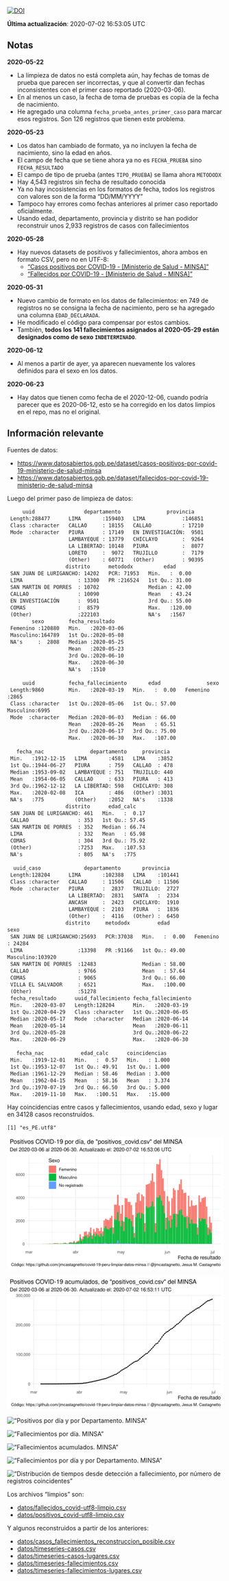 [![DOI](https://zenodo.org/badge/266025854.svg)](https://zenodo.org/badge/latestdoi/266025854)

**Última actualización**: 2020-07-02 16:53:05 UTC

Notas
-----

**2020-05-22**

-   La limpieza de datos no está completa aún, hay fechas de tomas de
    prueba que parecen ser incorrectas, y que al convertir dan fechas
    inconsistentes con el primer caso reportado (2020-03-06).
-   En al menos un caso, la fecha de toma de pruebas es copia de la
    fecha de nacimiento.
-   He agregado una columna `fecha_prueba_antes_primer_caso` para marcar
    esos registros. Son 126 registros que tienen este problema.

**2020-05-23**

-   Los datos han cambiado de formato, ya no incluyen la fecha de
    nacimiento, sino la edad en años.
-   El campo de fecha que se tiene ahora ya no es `FECHA_PRUEBA` sino
    `FECHA_RESULTADO`
-   El campo de tipo de prueba (antes `TIPO_PRUEBA`) se llama ahora
    `METODODX`
-   Hay 4,543 registros sin fecha de resultado conocida
-   Ya no hay incosistencias en los formatos de fecha, todos los
    registros con valores son de la forma “DD/MM/YYYY”
-   Tampoco hay errores como fechas anteriores al primer caso reportado
    oficialmente.
-   Usando edad, departamento, provincia y distrito se han podidor
    reconstruir unos 2,933 registros de casos con fallecimientos

**2020-05-28**

-   Hay nuevos datasets de positivos y fallecimientos, ahora ambos en
    formato CSV, pero no en UTF-8:
    -   [“Casos positivos por COVID-19 - \[Ministerio de Salud -
        MINSA\]”](https://www.datosabiertos.gob.pe/dataset/casos-positivos-por-covid-19-ministerio-de-salud-minsa)
    -   [“Fallecidos por COVID-19 - \[Ministerio de Salud -
        MINSA\]”](https://www.datosabiertos.gob.pe/dataset/fallecidos-por-covid-19-ministerio-de-salud-minsa)

**2020-05-31**

-   Nuevo cambio de formato en los datos de fallecimientos: en 749 de
    registros no se consigna la fecha de nacimiento, pero se ha agregado
    una columna `EDAD_DECLARADA`.
-   He modificado el código para compensar por estos cambios.
-   También, **todos los 141 fallecimientos asignados al 2020-05-29
    están designados como de sexo `INDETERMINADO`**.

**2020-06-12**

-   Al menos a partir de ayer, ya aparecen nuevamente los valores
    definidos para el sexo en los datos.

**2020-06-23**

-   Hay datos que tienen como fecha de el 2020-12-06, cuando podría
    parecer que es 2020-06-12, esto se ha corregido en los datos limpios
    en el repo, mas no el original.

Información relevante
---------------------

Fuentes de datos:

-   <a href="https://www.datosabiertos.gob.pe/dataset/casos-positivos-por-covid-19-ministerio-de-salud-minsa" class="uri">https://www.datosabiertos.gob.pe/dataset/casos-positivos-por-covid-19-ministerio-de-salud-minsa</a>
-   <a href="https://www.datosabiertos.gob.pe/dataset/fallecidos-por-covid-19-ministerio-de-salud-minsa" class="uri">https://www.datosabiertos.gob.pe/dataset/fallecidos-por-covid-19-ministerio-de-salud-minsa</a>

Luego del primer paso de limpieza de datos:

         uuid                departamento               provincia     
     Length:288477      LIMA       :159403   LIMA            :146851  
     Class :character   CALLAO     : 18155   CALLAO          : 17210  
     Mode  :character   PIURA      : 17149   EN INVESTIGACIÓN:  9501  
                        LAMBAYEQUE : 13779   CHICLAYO        :  9264  
                        LA LIBERTAD: 10148   PIURA           :  8077  
                        LORETO     :  9072   TRUJILLO        :  7179  
                        (Other)    : 60771   (Other)         : 90395  
                       distrito      metododx          edad       
     SAN JUAN DE LURIGANCHO: 14202   PCR: 71953   Min.   :  0.00  
     LIMA                  : 13300   PR :216524   1st Qu.: 31.00  
     SAN MARTIN DE PORRES  : 10702                Median : 42.00  
     CALLAO                : 10090                Mean   : 43.24  
     EN INVESTIGACIÓN      :  9501                3rd Qu.: 55.00  
     COMAS                 :  8579                Max.   :120.00  
     (Other)               :222103                NA's   :1567    
            sexo        fecha_resultado     
     Femenino :120880   Min.   :2020-03-06  
     Masculino:164789   1st Qu.:2020-05-08  
     NA's     :  2808   Median :2020-05-25  
                        Mean   :2020-05-23  
                        3rd Qu.:2020-06-10  
                        Max.   :2020-06-30  
                        NA's   :1510        

         uuid           fecha_fallecimiento       edad               sexo     
     Length:9860        Min.   :2020-03-19   Min.   :  0.00   Femenino :2865  
     Class :character   1st Qu.:2020-05-06   1st Qu.: 57.00   Masculino:6995  
     Mode  :character   Median :2020-06-03   Median : 66.00                   
                        Mean   :2020-05-26   Mean   : 65.51                   
                        3rd Qu.:2020-06-17   3rd Qu.: 75.00                   
                        Max.   :2020-06-30   Max.   :107.00                   
                                                                              
       fecha_nac               departamento     provincia   
     Min.   :1912-12-15   LIMA       :4581   LIMA    :3852  
     1st Qu.:1944-06-27   PIURA      : 759   CALLAO  : 478  
     Median :1953-09-02   LAMBAYEQUE : 751   TRUJILLO: 440  
     Mean   :1954-06-05   CALLAO     : 633   PIURA   : 413  
     3rd Qu.:1962-12-12   LA LIBERTAD: 598   CHICLAYO: 308  
     Max.   :2020-02-08   ICA        : 486   (Other) :3031  
     NA's   :775          (Other)    :2052   NA's    :1338  
                       distrito      edad_calc     
     SAN JUAN DE LURIGANCHO: 461   Min.   :  0.17  
     CALLAO                : 353   1st Qu.: 57.45  
     SAN MARTIN DE PORRES  : 352   Median : 66.74  
     LIMA                  : 332   Mean   : 65.98  
     COMAS                 : 304   3rd Qu.: 75.92  
     (Other)               :7253   Max.   :107.53  
     NA's                  : 805   NA's   :775     

      uuid_caso              departamento       provincia     
     Length:128204      LIMA       :102388   LIMA    :101441  
     Class :character   CALLAO     : 11506   CALLAO  : 11506  
     Mode  :character   PIURA      :  2837   TRUJILLO:  2727  
                        LA LIBERTAD:  2831   SANTA   :  2334  
                        ANCASH     :  2423   CHICLAYO:  1910  
                        LAMBAYEQUE :  2103   PIURA   :  1836  
                        (Other)    :  4116   (Other) :  6450  
                       distrito     metododx         edad               sexo       
     SAN JUAN DE LURIGANCHO:25693   PCR:37038   Min.   :  0.00   Femenino : 24284  
     LIMA                  :13398   PR :91166   1st Qu.: 49.00   Masculino:103920  
     SAN MARTIN DE PORRES  :12483               Median : 58.00                     
     CALLAO                : 9766               Mean   : 57.64                     
     COMAS                 : 9065               3rd Qu.: 66.00                     
     VILLA EL SALVADOR     : 6521               Max.   :100.00                     
     (Other)               :51278                                                  
     fecha_resultado      uuid_fallecimiento fecha_fallecimiento 
     Min.   :2020-03-07   Length:128204      Min.   :2020-03-19  
     1st Qu.:2020-04-29   Class :character   1st Qu.:2020-06-05  
     Median :2020-05-17   Mode  :character   Median :2020-06-14  
     Mean   :2020-05-14                      Mean   :2020-06-11  
     3rd Qu.:2020-05-28                      3rd Qu.:2020-06-22  
     Max.   :2020-06-29                      Max.   :2020-06-30  
                                                                 
       fecha_nac            edad_calc      coincidencias   
     Min.   :1919-12-01   Min.   :  0.57   Min.   : 1.000  
     1st Qu.:1953-12-07   1st Qu.: 49.91   1st Qu.: 1.000  
     Median :1961-12-29   Median : 58.46   Median : 3.000  
     Mean   :1962-04-15   Mean   : 58.16   Mean   : 3.374  
     3rd Qu.:1970-07-19   3rd Qu.: 66.50   3rd Qu.: 5.000  
     Max.   :2019-11-10   Max.   :100.51   Max.   :15.000  
                                                           

Hay coincidencias entre casos y fallecimientos, usando edad, sexo y
lugar en 34128 casos reconstruídos.

    [1] "es_PE.utf8"

![“Positivos por día. MINSA”](plots/positivos-por-dia-minsa.png)

![“Positivos acumulados. MINSA”](plots/positivos-acumulados-minsa.png)

![“Positivos por día y por Departamento.
MINSA”](plots/positivos-diarios-por-departamento-minsa.png)

![“Fallecimientos por día.
MINSA”](plots/fallecimientos-por-dia-minsa.png)

![“Fallecimientos acumulados.
MINSA”](plots/fallecimientos-acumulados-minsa.png)

![“Fallecimientos por día y por Departamento.
MINSA”](plots/fallecimientos-diarios-por-departamento-minsa.png)

![“Distribución de tiempos desde detección a fallecimiento, por número
de registros
coincidentes”](plots/deteccion-fallecimiento-por-coincidentes.png)

Los archivos “limpios” son:

-   [datos/fallecidos\_covid-utf8-limpio.csv](datos/fallecidos_covid-utf8-limpio.csv)
-   [datos/positivos\_covid-utf8-limpio.csv](datos/positivos_covid-utf8-limpio.csv)

Y algunos reconstruidos a partir de los anteriores:

-   [datos/casos\_fallecimientos\_reconstruccion\_posible.csv](datos/casos_fallecimientos_reconstruccion_posible.csv)
-   [datos/timeseries-casos.csv](datos/timeseries-casos.csv)
-   [datos/timeseries-casos-lugares.csv](datos/timeseries-casos-lugares.csv)
-   [datos/timeseries-fallecimientos.csv](datos/timeseries-fallecimientos.csv)
-   [datos/timeseries-fallecimientos-lugares.csv](datos/timeseries-fallecimientos-lugares.csv)
